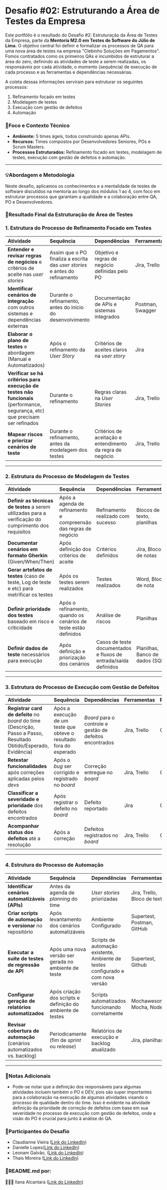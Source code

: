 # Desafio #02: Estruturando a Área de Testes da Empresa

Este portfólio é o resultado do Desafio #2: Estruturação da Área de Testes da Empresa, parte da **Mentoria M2.0 em Testes de Software do Júlio de Lima.**
O objetivo central foi definir e formalizar os processos de QA para uma nova área de testes na empresa "Clebinho Soluções em Pagamentos". Fomos contratados como os primeiros QAs e incumbidos de estruturar a área do zero, definindo as atividades de teste a serem realizadas, os responsáveis por cada atividade, o momento (sequência) de execução de cada processo e as ferramentas e dependências necessárias.

A coleta dessas informações serviram para estruturar os seguintes processos:
1. Refinamento focado em testes
2. Modelagem de testes
3. Execução com gestão de defeitos
4. Automação

### 📌**Foco e Contexto Técnico**
* **Ambiente:** 5 times ágeis, todos construindo apenas APIs.
* **Recursos:** Times compostos por Desenvolvedores Seniores, POs e Scrum Masters.
* **Processos Estruturados:** Refinamento focado em testes, modelagem de testes, execução com gestão de defeitos e automação.

---
### 💡**Abordagem e Metodologia**

Neste desafio, aplicamos os conhecimentos e a mentalidade de testes de software discutidos na mentoria ao longo dos módulos 1 ao 4, com foco em estruturar processos que garantam a qualidade e a colaboração entre QA, PO e Desenvolvedores.

### 📄**Resultado Final da Estruturação de Área de Testes**

### 1. Estrutura do Processo de Refinamento Focado em Testes

| Atividade | Sequência | Dependências | Ferramentas | Responsável |
| :--- | :--- | :--- | :--- | :--- |
| **Entender e revisar regras de negócios** e critérios de aceite nas *user stories* | Assim que o PO finaliza a escrita das *user stories* e antes do refinamento | Objetivo e regras de negócio definidas pelo PO | Jira, Trello | QA e PO |
| **Identificar cenários de integração** com outros sistemas e dependências externas | Durante o refinamento, antes do início do desenvolvimento | Documentação de APIs e sistemas integrados | Postman, Swagger | QA + Dev |
| **Elaborar o plano de testes** e abordagem (Manual e Automatizados) | Após o refinamento da *User Story* | Critérios de aceites claros na *user story* | Jira | QA |
| **Verificar se há critérios para execução de testes não funcionais** (performance, segurança, etc) que precisam ser refinados | Durante o refinamento | Regras claras na *User Stories* | Jira, Trello | QA + PO + DEV |
| **Mapear riscos e priorizar cenários de teste** | Durante o refinamento, antes da modelagem dos testes | Critérios de aceitação e entendimento da regra de negócio | Jira, Trello | QA + PO + DEV |

---

### 2. Estrutura do Processo de Modelagem de Testes

| Atividade | Sequência | Dependências | Ferramentas | Responsável |
| :--- | :--- | :--- | :--- | :--- |
| **Definir as técnicas de testes** a serem utilizadas para a verificação do cumprimento dos requisitos | Após a agenda de refinamento e compreensão das regras de negócio | Refinamento realizado com sucesso | Blocos de texto, planilhas | QA |
| **Documentar cenários em formato Gherkin** (Given/When/Then) | Após definição dos critérios de aceite | Critérios definidos | Jira, Bloco de notas | QA |
| **Gerar artefatos de testes** (caso de teste, Log de teste e etc) para metrificar os testes | Após os testes serem realizados | Testes realizados | Word, Bloco de nota | QA |
| **Definir prioridade dos testes** baseado em risco e criticidade | Após o refinamento, quando os cenários de teste estão definidos | Análise de riscos | Planilhas | QA |
| **Definir dados de teste** necessários para execução | Após definição e priorização dos cenários | Casos de teste documentados e fluxos de entrada/saída definidos | Planilhas, Banco de dados (SQL) | QA |

---

### 3. Estrutura do Processo de Execução com Gestão de Defeitos

| Atividade | Sequência | Dependências | Ferramentas | Responsável |
| :--- | :--- | :--- | :--- | :--- |
| **Registrar card de defeito** no *board* do time (Descrição, Passo a Passo, Resultado Obtido/Esperado, Evidência) | Após a execução de um teste que obteve o resultado fora do esperado | *Board* para o controle e gestão de defeitos encontrados | Jira, Trello | QA |
| **Retestar funcionalidades** após correções aplicadas pelos *devs* | Após o *bug* ser corrigido e registrado no *board* | Correção entregue no *board* | Jira, Trello | QA |
| **Classificar a severidade e prioridade** dos defeitos encontrados | Após registrar o defeito no *board* | Defeito reportado | Jira | QA + PO |
| **Acompanhar status dos defeitos** até a resolução | Após a correção | Defeitos registrados no *board* | Jira, Trello | QA |

---

### 4. Estrutura do Processo de Automação

| Atividade | Sequência | Dependências | Ferramentas | Responsável |
| :--- | :--- | :--- | :--- | :--- |
| **Identificar cenários automatizáveis (APIs)** | Antes da agenda de *planning* do time | *User stories* priorizadas | Jira, Trello, Bloco de texto | QA |
| **Criar scripts de automação e versionar** no repositório | Após levantamento dos cenários automatizáveis | Ambiente Configurado | Supertest, Postman, GitHub | QA |
| **Executar a suíte de testes de regressão de API** | Após uma nova versão ser gerada no ambiente de teste | Scripts de automação existente, Ambiente de testes configurado e com nova versão | Supertest, Github | QA |
| **Configurar geração de relatórios automatizados** | Após criação dos scripts e definição do ambiente de testes | Scripts automatizados funcionando corretamente | Mochawesome, Mocha, Node.js | QA |
| **Revisar cobertura de automação** (cenários automatizados vs. backlog) | Periodicamente (fim de *sprint* ou *release*) | Relatórios de execução e backlog atualizado | Jira, planilhas | QA + PO |
---

### 📖**Notas Adicionais**
* Pode-se notar que a definição dos responsáveis para algumas atividades incluem também o PO e DEV, pois são super importantes para a colaboração na execução de algumas atividades visando o processo de qualidade dentro do time. Isso é evidente na atividade definição da prioridade de correção de defeitos com base em sua severidade no processo de execução com gestão de defeitos, onde a visão do PO é crucial para junto à análise do QA.

### 🧠**Participantes do Desafio**

- Claudianne Vieira ([Link do LinkedIn](https://www.linkedin.com/in/claudianne-vieira/))
- Danielle Lopes([Link do LinkedIn](https://www.linkedin.com/in/danielle-c-s-lopes/))
- Leonam Galvão, ([Link do LinkedIn](https://www.linkedin.com/in/leonamg/))
- Thais Moreira ([Link do LinkedIn](https://www.linkedin.com/in/thais-moreira/))
  
### 📌README.md por:
👩🏽‍💻 Ilana Alcantara ([Link do LinkedIn](https://www.linkedin.com/in/ilana-alcantara/))
